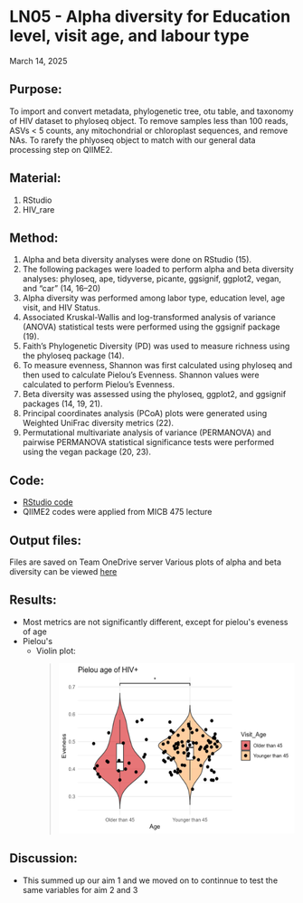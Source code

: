 # LN05 - Alpha diversity for Education level, visit age, and labour type

March 14, 2025

## Purpose:
To import and convert metadata, phylogenetic tree, otu table, and taxonomy of HIV dataset to phyloseq object. 
To remove samples less than 100 reads, ASVs < 5 counts, any mitochondrial or chloroplast sequences, and remove NAs.
To rarefy the phlyoseq object to match with our general data processing step on QIIME2.

## Material: 
1. RStudio
2. HIV_rare

## Method:
1. Alpha and beta diversity analyses were done on RStudio (15).
2. The following packages were loaded to perform alpha and beta diversity analyses: phyloseq, ape, tidyverse, picante, ggsignif, ggplot2, vegan, and “car” (14, 16–20)
3. Alpha diversity was performed among labor type, education level, age visit, and HIV Status.
4. Associated Kruskal-Wallis and log-transformed analysis of variance (ANOVA) statistical tests were performed using the ggsignif package (19).
5. Faith’s Phylogenetic Diversity (PD) was used to measure richness using the phyloseq package (14).
6. To measure evenness, Shannon was first calculated using phyloseq and then used to calculate Pielou’s Evenness. Shannon values were calculated to perform Pielou’s Evenness.
7. Beta diversity was assessed using the phyloseq, ggplot2, and ggsignif packages (14, 19, 21).
8. Principal coordinates analysis (PCoA) plots were generated using Weighted UniFrac diversity metrics (22).
9. Permutational multivariate analysis of variance (PERMANOVA) and pairwise PERMANOVA statistical significance tests were performed using the vegan package (20, 23).

## Code: 
* [RStudio code](/RStudio/Aim1/alpha-beta-labortype.Rmd)
* QIIME2 codes were applied from MICB 475 lecture
## Output files:
Files are saved on Team OneDrive server
Various plots of alpha and beta diversity can be viewed [here](/RStudio/Figures)

## Results: 
* Most metrics are not significantly different, except for pielou's eveness of age
* Pielou's
    * Violin plot:
      > <img src="/RStudio/Figures/plot_pie_pos_age.png" height="300">

## Discussion:
* This summed up our aim 1 and we moved on to continnue to test the same variables for aim 2 and 3
